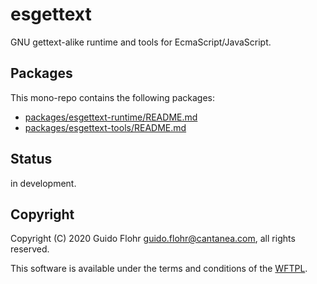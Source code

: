 # esgettext

GNU gettext-alike runtime and tools for EcmaScript/JavaScript.

## Packages

This mono-repo contains the following packages:

* [packages/esgettext-runtime/README.md](esgettext-runtime)
* [packages/esgettext-tools/README.md](esgettext-tools)

## Status

in development.

## Copyright

Copyright (C) 2020 Guido Flohr <guido.flohr@cantanea.com>, all
rights reserved.

This software is available under the terms and conditions of the
[WFTPL](http://www.wtfpl.net/about).
